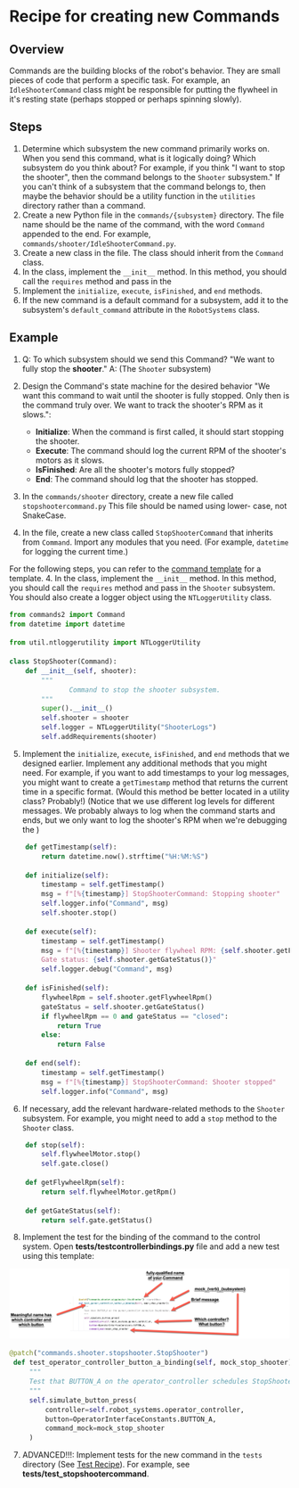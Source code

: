 # Recipe for creating new Commands

## Overview

Commands are the building blocks of the robot's behavior. They are small pieces of code that perform a specific task. 
For example, an `IdleShooterCommand` class might be responsible for putting the flywheel in it's resting state
(perhaps stopped or perhaps spinning slowly). 

## Steps

1. Determine which subsystem the new command primarily works on. When you send this command, what is it logically doing?
Which subsystem do you think about? For example, if you think "I want to stop the shooter", then the command belongs to 
the `Shooter` subsystem." If you can't think of a subsystem that the command belongs to, then maybe the behavior should 
be a utility function in the `utilities` directory rather than a command.
2. Create a new Python file in the `commands/{subsystem}` directory. The file name should be the name of the command, with the word 
`Command` appended to the end. For example, `commands/shooter/IdleShooterCommand.py`.
2. Create a new class in the file. The class should inherit from the `Command` class.
3. In the class, implement the `__init__` method. In this method, you should call the `requires` method and pass in the
3. Implement the `initialize`, `execute`, `isFinished`, and `end` methods. 
4. If the new command is a default command for a subsystem, add it to the subsystem's `default_command` attribute in the
`RobotSystems` class.

## Example

1. Q: To which subsystem should we send this Command? "We want to fully stop the **shooter**."  A: (The `Shooter` subsystem)
2. Design the Command's state machine for the desired behavior "We want this command to wait
until the shooter is fully stopped. Only then is the command truly over. We want to track the shooter's RPM as it 
slows.":
   - **Initialize**: When the command is first called, it should start stopping the shooter.
   - **Execute**: The command should log the current RPM of the shooter's motors as it slows.
   - **IsFinished**: Are all the shooter's motors fully stopped?
   - **End**: The command should log that the shooter has stopped.

3. In the `commands/shooter` directory, create a new file called `stopshootercommand.py` This file should be named using lower-
case, not SnakeCase.
3. In the file, create a new class called `StopShooterCommand` that inherits from `Command`. Import any modules that
you need. (For example, `datetime` for logging the current time.)

For the following steps, you can refer to the [command template](../src/sharkbot/commands/command_template.txt) for a template.
4. In the class, implement the `__init__` method. In this method, you should call the `requires` method and pass in the
   `Shooter` subsystem. You should also create a logger object using the `NTLoggerUtility` class.
```python
from commands2 import Command
from datetime import datetime

from util.ntloggerutility import NTLoggerUtility

class StopShooter(Command):
    def __init__(self, shooter):
        """
               Command to stop the shooter subsystem.
        """
        super().__init__()
        self.shooter = shooter
        self.logger = NTLoggerUtility("ShooterLogs")
        self.addRequirements(shooter)
```

5. Implement the `initialize`, `execute`, `isFinished`, and `end` methods that we designed earlier. Implement any 
additional methods that you might need. For example, if you want to add timestamps to your log messages, you might want
to create a `getTimestamp` method that returns the current time in a specific format. (Would this method be better 
located in a utility class? Probably!) (Notice that we use different log levels for different messages. We probably 
always to log when the command starts and ends, but we only want to log the shooter's RPM when we're debugging the )
```python
    def getTimestamp(self):
        return datetime.now().strftime("%H:%M:%S")

    def initialize(self):
        timestamp = self.getTimestamp()
        msg = f"[%{timestamp}] StopShooterCommand: Stopping shooter"
        self.logger.info("Command", msg)
        self.shooter.stop()

    def execute(self):
        timestamp = self.getTimestamp()
        msg = f"[%{timestamp}] Shooter flywheel RPM: {self.shooter.getFlywheelRpm()} \
        Gate status: {self.shooter.getGateStatus()}"
        self.logger.debug("Command", msg)

    def isFinished(self):
        flywheelRpm = self.shooter.getFlywheelRpm()
        gateStatus = self.shooter.getGateStatus()
        if flywheelRpm == 0 and gateStatus == "closed":
            return True
        else:
            return False

    def end(self):
        timestamp = self.getTimestamp()
        msg = f"[%{timestamp}] StopShooterCommand: Shooter stopped"
        self.logger.info("Command", msg)
```

6. If necessary, add the relevant hardware-related methods to the `Shooter` subsystem. For example, you might need to add
a `stop` method to the `Shooter` class. 
```python
    def stop(self):
        self.flywheelMotor.stop()
        self.gate.close()

    def getFlywheelRpm(self):
        return self.flywheelMotor.getRpm()

    def getGateStatus(self):
        return self.gate.getStatus()
```

8. Implement the test for the binding of the command to the control system. Open 
**tests/testcontrollerbindings.py** file and add a new test using this template:


![Command Binding Test Template](media/key_binding_template.png)

```python
@patch("commands.shooter.stopshooter.StopShooter")
 def test_operator_controller_button_a_binding(self, mock_stop_shooter):
     """
     Test that BUTTON_A on the operator_controller schedules StopShooter.
     """
     self.simulate_button_press(
         controller=self.robot_systems.operator_controller,
         button=OperatorInterfaceConstants.BUTTON_A,
         command_mock=mock_stop_shooter
     )
```
7. ADVANCED!!!: Implement tests for the new command in the `tests` directory (See [Test Recipe](NewTestRecipe.md#Command)). 
For example, see **tests/test_stopshootercommand**. 

